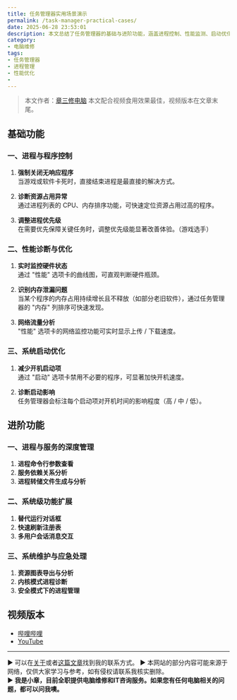 ```yaml
---
title: 任务管理器实用场景演示
permalink: /task-manager-practical-cases/
date: 2025-06-28 23:53:01
description: 本文总结了任务管理器的基础与进阶功能，涵盖进程控制、性能监测、启动优化等，帮助用户高效诊断与维护系统状态。
category:
- 电脑维修
tags:
- 任务管理器
- 进程管理
- 性能优化
- 
---
```


> 本文作者：[章三修电脑](https://space.bilibili.com/3546872633363055)
> 本文配合视频食用效果最佳，视频版本在文章末尾。

## 基础功能

### 一、进程与程序控制

1. **强制关闭无响应程序**  
   当游戏或软件卡死时，直接结束进程是最直接的解决方式。

2. **诊断资源占用异常**  
   通过进程列表的 CPU、内存排序功能，可快速定位资源占用过高的程序。

3. **调整进程优先级**  
   在需要优先保障关键任务时，调整优先级能显著改善体验。（游戏选手）

### 二、性能诊断与优化

1. **实时监控硬件状态**  
   通过 "性能" 选项卡的曲线图，可直观判断硬件瓶颈。

2. **识别内存泄漏问题**  
   当某个程序的内存占用持续增长且不释放（如部分老旧软件），通过任务管理器的 "内存" 列排序可快速发现。

3. **网络流量分析**  
   "性能" 选项卡的网络监控功能可实时显示上传 / 下载速度。

### 三、系统启动优化

1. **减少开机启动项**  
   通过 "启动" 选项卡禁用不必要的程序，可显著加快开机速度。

2. **诊断启动影响**  
   任务管理器会标注每个启动项对开机时间的影响程度（高 / 中 / 低）。

## 进阶功能

### 一、进程与服务的深度管理

1. **进程命令行参数查看**  
2. **服务依赖关系分析**  
3. **进程转储文件生成与分析**  

### 二、系统级功能扩展

1. **替代运行对话框**  
2. **快速刷新注册表**  
3. **多用户会话消息交互**  

### 三、系统维护与应急处理

1. **资源图表导出与分析**  
2. **内核模式进程诊断**  
3. **安全模式下的进程管理**  

## 视频版本

- [哔哩哔哩](https://space.bilibili.com/3546607630944387)
- [YouTube](https://www.youtube.com/@itxiaozhang)

---
▶ 可以在[关于](https://itxiaozhang.com/about/)或者[这篇文章](https://itxiaozhang.com/about-computer-repair-services-with-me/)找到我的联系方式。
▶ 本网站的部分内容可能来源于网络，仅供大家学习与参考，如有侵权请联系我核实删除。  
▶ **我是小章，目前全职提供电脑维修和IT咨询服务。如果您有任何电脑相关的问题，都可以问我噢。**  
